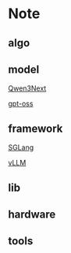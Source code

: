 # Note
## algo

## model
[Qwen3Next](./model/Qwen3Next.md)

[gpt-oss](./model/gpt-oss.md)

## framework
[SGLang](./framework/sglang/README.md)

[vLLM](./framework/vllm/README.md)

## lib

## hardware

## tools